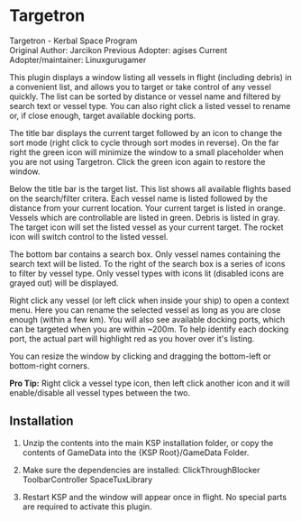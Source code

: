 Targetron
=========
Targetron - Kerbal Space Program  
Original Author: Jarcikon
Previous Adopter:  agises
Current Adopter/maintainer:   Linuxgurugamer

This plugin displays a window listing all vessels in flight (including debris) in a convenient list, and allows you to target or take control of any vessel quickly. The list can be sorted by distance or vessel name and filtered by search text or vessel type. You can also right click a listed vessel to rename or, if close enough, target available docking ports.

The title bar displays the current target followed by an icon to change the sort mode (right click to cycle through sort modes in reverse). On the far right the green icon will minimize the window to a small placeholder when you are not using Targetron. Click the green icon again to restore the window.

Below the title bar is the target list. This list shows all available flights based on the search/filter critera. Each vessel name is listed followed by the distance from your current location. Your current target is listed in orange. Vessels which are controllable are listed in green. Debris is listed in gray. The target icon will set the listed vessel as your current target. The rocket icon will switch control to the listed vessel.

The bottom bar contains a search box. Only vessel names containing the search text will be listed. To the right of the search box is a series of icons to filter by vessel type. Only vessel types with icons lit (disabled icons are grayed out) will be displayed.

Right click any vessel (or left click when inside your ship) to open a context menu. Here you can rename the selected vessel as long as you are close enough (within a few km). You will also see available docking ports, which can be targeted when you are within ~200m. To help identify each docking port, the actual part will highlight red as you hover over it's listing.

You can resize the window by clicking and dragging the bottom-left or bottom-right corners.

**Pro Tip:** Right click a vessel type icon, then left click another icon and it will enable/disable all vessel types between the two.


Installation
------------
1. Unzip the contents into the main KSP installation folder, or copy the contents of GameData into the {KSP Root}/GameData Folder.

2. Make sure the dependencies are installed:
	ClickThroughBlocker
	ToolbarController
	SpaceTuxLibrary

2. Restart KSP and the window will appear once in flight. No special parts are required to activate this plugin.
